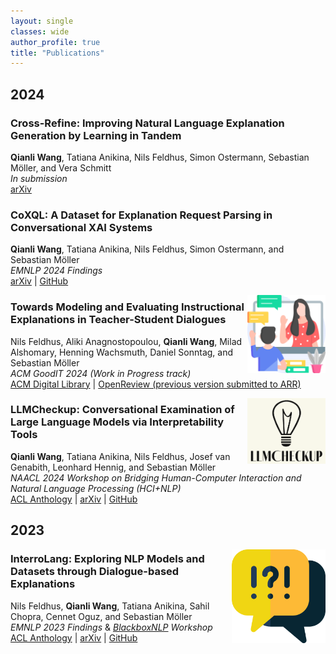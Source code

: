 ```yaml
---
layout: single
classes: wide
author_profile: true
title: "Publications"
---
```



## 2024
### Cross-Refine: Improving Natural Language Explanation Generation by Learning in Tandem
**Qianli Wang**, Tatiana Anikina, Nils Feldhus, Simon Ostermann, Sebastian Möller, and Vera Schmitt<br>
*In submission*<br>
[arXiv](https://arxiv.org/abs/2409.07123)

### CoXQL: A Dataset for Explanation Request Parsing in Conversational XAI Systems
**Qianli Wang**, Tatiana Anikina, Nils Feldhus, Simon Ostermann, and Sebastian Möller <br>
*EMNLP 2024 Findings*  <br>
[arXiv](https://arxiv.org/abs/2406.08101) | [GitHub](https://github.com/DFKI-NLP/CoXQL)  

<img src="https://raw.githubusercontent.com/nfelnlp/nfelnlp.github.io/main/figures/InstruX_Logo.png?raw=true" width="125px" align="right"> 

### Towards Modeling and Evaluating Instructional Explanations in Teacher-Student Dialogues
Nils Feldhus, Aliki Anagnostopoulou, **Qianli Wang**, Milad Alshomary, Henning Wachsmuth, Daniel Sonntag, and Sebastian Möller  
*ACM GoodIT 2024 (Work in Progress track)*  
[ACM Digital Library](https://dl.acm.org/doi/10.1145/3677525.3678665) | [OpenReview (previous version submitted to ARR)](https://openreview.net/forum?id=mHgNzfiApQ)


<img src="https://raw.githubusercontent.com/nfelnlp/nfelnlp.github.io/main/figures/LLMCheckup_Logo.png?raw=true" width="125px" align="right"> 

### LLMCheckup: Conversational Examination of Large Language Models via Interpretability Tools
**Qianli Wang**, Tatiana Anikina, Nils Feldhus, Josef van Genabith, Leonhard Hennig, and Sebastian Möller  
*NAACL 2024 Workshop on Bridging Human-Computer Interaction and Natural Language Processing (HCI+NLP)*  
[ACL Anthology](https://aclanthology.org/2024.hcinlp-1.9) | [arXiv](https://arxiv.org/abs/2401.12576) | [GitHub](https://github.com/DFKI-NLP/LLMCheckup)  



## 2023

<a href="https://aclanthology.org/2023.findings-emnlp.359/"><img src="https://raw.githubusercontent.com/nfelnlp/nfelnlp.github.io/main/figures/InterroLang_Logo.png?raw=true" width="150px" align="right"></a>  
### InterroLang: Exploring NLP Models and Datasets through Dialogue-based Explanations
Nils Feldhus, **Qianli Wang**, Tatiana Anikina, Sahil Chopra, Cennet Oguz, and Sebastian Möller  
*EMNLP 2023 Findings* & *[BlackboxNLP](https://blackboxnlp.github.io/) Workshop*  
[ACL Anthology](https://aclanthology.org/2023.findings-emnlp.359/) | [arXiv](https://arxiv.org/abs/2310.05592) | [GitHub](https://github.com/DFKI-NLP/InterroLang)  

